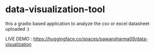 # data-visualization-tool
this a gradio based application to analyze the csv or excel datasheet uploaded :) 

LIVE DEMO : https://huggingface.co/spaces/pawansharma09/data-visualization
